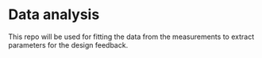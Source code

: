 # Data analysis

This repo will be used for fitting the data from the measurements to extract parameters for the design feedback.

